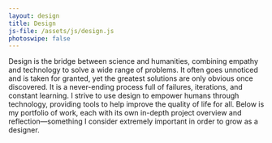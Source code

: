 ```yaml
---
layout: design
title: Design
js-file: /assets/js/design.js
photoswipe: false
---
```


Design is the bridge between science and humanities, combining empathy and technology to solve a wide range of problems. It often goes unnoticed and is taken for granted, yet the greatest solutions are only obvious once discovered. It is a never-ending process full of failures, iterations, and constant learning. I strive to use design to empower humans through technology, providing tools to help improve the quality of life for all. Below is my portfolio of work, each with its own in-depth project overview and reflection—something I consider extremely important in order to grow as a designer.
